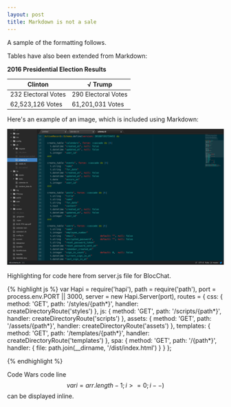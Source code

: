 ```yaml
---
layout: post
title: Markdown is not a sale
---
```

 A sample of the formatting follows.

Tables have also been extended from Markdown:

<B>2016 Presidential Election Results</B>

Clinton              | √  Trump 
-------------------- | -------------
232 Electoral Votes  | 290 Electoral Votes
62,523,126 Votes     | 61,201,031 Votes

Here's an example of an image, which is included using Markdown:

![The Ruby schema file](/img/schema.png)

Highlighting for code here from server.js file for BlocChat.

{% highlight js %}
var Hapi = require('hapi'),
    path = require('path'),
    port = process.env.PORT || 3000,
    server = new Hapi.Server(port),
    routes = {
        css: {
            method: 'GET',
            path: '/styles/{path*}',
            handler: createDirectoryRoute('styles')
        },
        js: {
            method: 'GET',
            path: '/scripts/{path*}',
            handler: createDirectoryRoute('scripts')
        },
        assets: {
            method: 'GET',
            path: '/assets/{path*}',
            handler: createDirectoryRoute('assets')
        },
        templates: {
            method: 'GET',
            path: '/templates/{path*}',
            handler: createDirectoryRoute('templates')
        },
        spa: {
            method: 'GET',
            path: '/{path*}',
            handler: {
                file: path.join(__dirname, '/dist/index.html')
            }
        }
    };

{% endhighlight %}

Code Wars code line 
$$var i=arr.length-1;i>=0;i--) $$ can be displayed inline.
